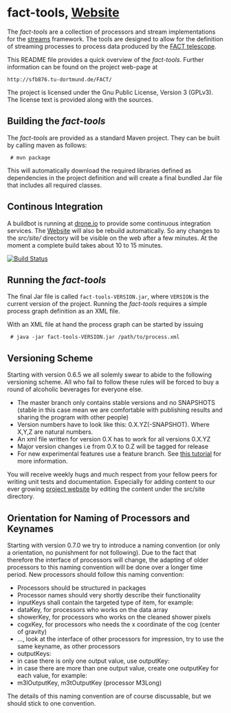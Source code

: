 fact-tools, [Website](http://sfb876.tu-dortmund.de/FACT/) 
=============

The *fact-tools* are a collection of processors and stream implementations
for the [streams](http://www.jwall.org/streams/) framework. The tools are
designed to allow for the definition of streaming processes to process data
produced by the [FACT telescope](http://www.isdc.unige.ch/fact/).

This README file provides a quick overview of the *fact-tools*. Further
information can be found on the project web-page at

	http://sfb876.tu-dortmund.de/FACT/


The project is licensed under the Gnu Public License, Version 3 (GPLv3).
The license text is provided along with the sources.



Building the *fact-tools*
-------------------------

The *fact-tools* are provided as a standard Maven project. They can be
built by calling maven as follows:

     # mvn package

This will automatically download the required libraries defined as dependencies
in the project definition and will create a final bundled Jar file that
includes all required classes.

Continous Integration
-------------------------

A buildbot is running at [drone.io](https://drone.io/bitbucket.org/cbockermann/fact-tools) to provide some continuous integration services.
The [Website](http://sfb876.tu-dortmund.de/FACT/)  will also be rebuild automatically. So any changes to the *src/site/* directory will 
be visible on the web after a few minutes. At the moment a complete build takes about 10 to 15 minutes.

[![Build Status](https://drone.io/bitbucket.org/cbockermann/fact-tools/status.png)](https://drone.io/bitbucket.org/cbockermann/fact-tools/latest)





Running the *fact-tools*
------------------------

The final Jar file is called `fact-tools-VERSION.jar`, where `VERSION` is the
current version of the project. Running the *fact-tools* requires a simple
process graph definition as an XML file.

With an XML file at hand the process graph can be started by issuing

     # java -jar fact-tools-VERSION.jar /path/to/process.xml
     
     
Versioning Scheme
---------------
Starting with version 0.6.5 we all solemly swear to abide to the following versioning scheme. All who fail to follow these rules will be forced
to buy a round of alcoholic beverages for everyone else.

* The master branch only contains stable versions and no SNAPSHOTS (stable in this case mean we are comfortable with publishing results and sharing the program with other people)
* Version numbers have to look like this:  0.X.YZ(-SNAPSHOT). Where X,Y,Z are natural numbers.
* An xml file written for version 0.X has to work for all versions 0.X.YZ
* Major version changes i.e from 0.X to 0.Z will be tagged for release
* For new experimental features use a feature branch. See [this tutorial](http://git-scm.com/book/en/Git-Branching-Basic-Branching-and-Merging) for more information.

You will receive weekly hugs and much respect from your fellow peers for writing unit tests and documentation. 
Especially for adding content to our ever growing [project website](http://sfb876.tu-dortmund.de/FACT/) by editing
the content under the src/site directory.
  

Orientation for Naming of Processors and Keynames
---------------
Starting with version 0.7.0 we try to introduce a naming convention (or only a orientation, no punishment for not following). Due to the fact that therefore the interface of processors will change, the adapting of older processors to this naming convention will be done over a longer time period. New processors should follow this naming convention:

* Processors should be structured in packages
* Processor names should very shortly describe their functionality
* inputKeys shall contain the targeted type of item, for example:
 * dataKey, for processors who works on the data array
 * showerKey, for processors who works on the cleaned shower pixels
 * cogxKey, for processors who needs the x coordinate of the cog (center of gravity)
 * ..., look at the interface of other processors for impression, try to use the same keyname, as other processors
* outputKeys:
 * in case there is only one output value, use outputKey:
 * in case there are more than one output value, create one outputKey for each value, for example:
  * m3lOutputKey, m3tOutputKey (processor M3Long)

The details of this naming convention are of course discussable, but we should stick to one convention.




